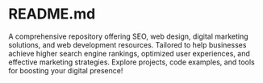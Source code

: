# README.md
A comprehensive repository offering SEO, web design, digital marketing solutions, and web development resources. Tailored to help businesses achieve higher search engine rankings, optimized user experiences, and effective marketing strategies. Explore projects, code examples, and tools for boosting your digital presence!
